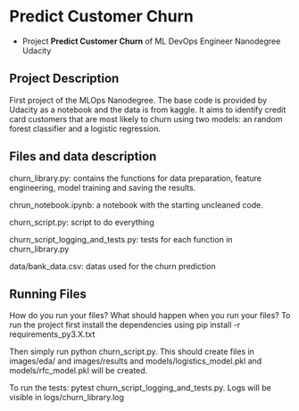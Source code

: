 # Predict Customer Churn

- Project **Predict Customer Churn** of ML DevOps Engineer Nanodegree Udacity

## Project Description
First project of the MLOps Nanodegree.
The base code is provided by Udacity as a notebook and the data is from kaggle.
It aims to identify credit card customers that are most likely to churn using two models: an random forest classifier and a logistic regression.


## Files and data description
churn_library.py: contains the functions for data preparation, feature engineering, model training and saving the
results.

chrun_notebook.ipynb: a notebook with the starting uncleaned code.

churn_script.py: script to do everything

churn_script_logging_and_tests.py: tests for each function in churn_library.py

data/bank_data.csv: datas used for the churn prediction


## Running Files
How do you run your files? What should happen when you run your files?
To run the project first install the dependencies using pip install -r requirements_py3.X.txt

Then simply run python churn_script.py. This should create files in images/eda/ and images/results and models/logistics_model.pkl and models/rfc_model.pkl will be created.

To run the tests: pytest churn_script_logging_and_tests.py. Logs will be visible in logs/churn_library.log



